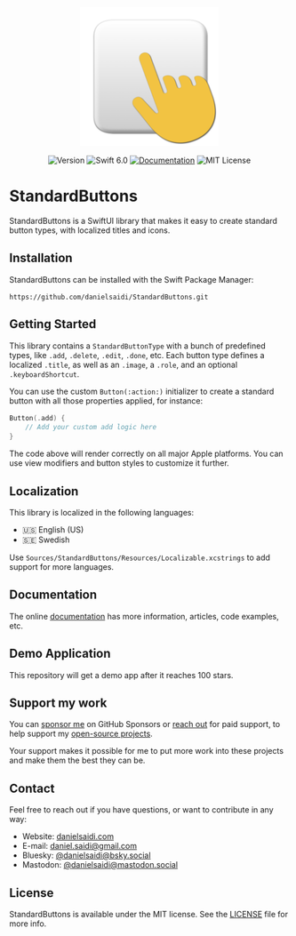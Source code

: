 <p align="center">
    <img src="Resources/Icon.png" alt="Project Icon" width="250" />
</p>

<p align="center">
    <img src="https://img.shields.io/github/v/release/danielsaidi/StandardButtons?color=%2300550&sort=semver" alt="Version" title="Version" />
    <img src="https://img.shields.io/badge/swift-6.0-orange.svg" alt="Swift 6.0" />
    <a href="https://danielsaidi.github.io/StandardButtons"><img src="https://img.shields.io/badge/documentation-web-blue.svg" alt="Documentation" /></a>
    <img src="https://img.shields.io/github/license/danielsaidi/StandardButtons" alt="MIT License" title="MIT License" />
</p>


# StandardButtons

StandardButtons is a SwiftUI library that makes it easy to create standard button types, with localized titles and icons.



## Installation

StandardButtons can be installed with the Swift Package Manager:

```
https://github.com/danielsaidi/StandardButtons.git
```



## Getting Started

This library contains a ``StandardButtonType`` with a bunch of predefined types, like ``.add``, ``.delete``, ``.edit``, ``.done``, etc. Each button type defines a localized ``.title``, as well as an  ``.image``, a ``.role``, and an optional ``.keyboardShortcut``.

You can use the custom `Button(:action:)` initializer to create a standard button with all those properties applied, for instance:

```swift
Button(.add) { 
    // Add your custom add logic here
}
```

The code above will render correctly on all major Apple platforms. You can use view modifiers and button styles to customize it further.



## Localization

This library is localized in the following languages:

* 🇺🇸 English (US)
* 🇸🇪 Swedish

Use `Sources/StandardButtons/Resources/Localizable.xcstrings` to add support for more languages.  



## Documentation

The online [documentation][Documentation] has more information, articles, code examples, etc.



## Demo Application

This repository will get a demo app after it reaches 100 stars.



## Support my work 

You can [sponsor me][Sponsors] on GitHub Sponsors or [reach out][Email] for paid support, to help support my [open-source projects][OpenSource].

Your support makes it possible for me to put more work into these projects and make them the best they can be.



## Contact

Feel free to reach out if you have questions, or want to contribute in any way:

* Website: [danielsaidi.com][Website]
* E-mail: [daniel.saidi@gmail.com][Email]
* Bluesky: [@danielsaidi@bsky.social][Bluesky]
* Mastodon: [@danielsaidi@mastodon.social][Mastodon]



## License

StandardButtons is available under the MIT license. See the [LICENSE][License] file for more info.



[Email]: mailto:daniel.saidi@gmail.com
[Website]: https://danielsaidi.com
[GitHub]: https://github.com/danielsaidi
[OpenSource]: https://danielsaidi.com/opensource
[Sponsors]: https://github.com/sponsors/danielsaidi

[Bluesky]: https://bsky.app/profile/danielsaidi.bsky.social
[Mastodon]: https://mastodon.social/@danielsaidi
[Twitter]: https://twitter.com/danielsaidi

[Documentation]: https://danielsaidi.github.io/StandardButtons
[License]: https://github.com/danielsaidi/StandardButtons/blob/master/LICENSE
